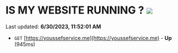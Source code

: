 # IS MY WEBSITE RUNNING ? [![](https://img.shields.io/static/v1?label=Sponsor&message=%E2%9D%A4&logo=GitHub&color=%23fe8e86)](https://github.com/sponsors/<username>)

Last updated: **6/30/2023, 11:52:01 AM**

- `GET` [https://youssefservice.me](https://youssefservice.me) - **Up** (945ms)

